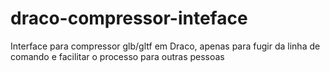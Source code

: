 # draco-compressor-inteface
Interface para compressor glb/gltf em Draco, apenas para fugir da linha de comando e facilitar o processo para outras pessoas
